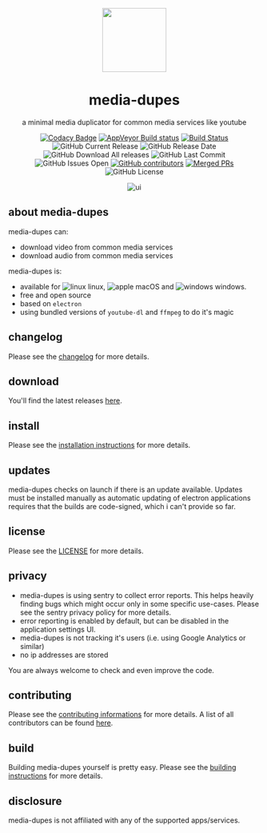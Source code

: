 <p align="center">
  <a href="#"><img src="https://raw.githubusercontent.com/yafp/media-dupes/master/.github/logo/128x128.png" width="128"></a>
</p>

<div align="center">
  <h1>media-dupes</h1>

a minimal media duplicator for common media services like youtube

[![Codacy Badge](https://api.codacy.com/project/badge/Grade/0c30508f8add43ee8fbb62c2a669e76b)](https://www.codacy.com/manual/yafp/media-dupes?utm_source=github.com&amp;utm_medium=referral&amp;utm_content=yafp/media-dupes&amp;utm_campaign=Badge_Grade)
[![AppVeyor Build status](https://ci.appveyor.com/api/projects/status/k4c1nve3xejgolbr?svg=true)](https://ci.appveyor.com/project/yafp/media-dupes)
[![Build Status](https://travis-ci.org/yafp/media-dupes.svg?branch=master)](https://travis-ci.org/yafp/media-dupes)
![GitHub Current Release](https://img.shields.io/github/release/yafp/media-dupes.svg?style=flat)
![GitHub Release Date](https://img.shields.io/github/release-date/yafp/media-dupes.svg?style=flat)
![GitHub Download All releases](https://img.shields.io/github/downloads/yafp/media-dupes/total.svg)
![GitHub Last Commit](https://img.shields.io/github/last-commit/yafp/media-dupes.svg?style=flat)
![GitHub Issues Open](https://img.shields.io/github/issues-raw/yafp/media-dupes.svg?style=flat)
[![GitHub contributors](https://img.shields.io/github/contributors/yafp/media-dupes.svg)](https://github.com/yafp//graphs/contributors/)
[![Merged PRs](https://img.shields.io/github/issues-pr-closed-raw/yafp/media-dupes.svg?label=merged+PRs)](https://github.com/yafp/media-dupes/pulls?q=is:pr+is:merged)
![GitHub License](https://img.shields.io/github/license/yafp/media-dupes.svg)


![ui](https://raw.githubusercontent.com/yafp/media-dupes/master/.github/screenshots/ui_latest.png)

</div>


## about media-dupes
media-dupes can:

* download video from common media services
* download audio from common media services

media-dupes is:

* available for ![linux](https://raw.githubusercontent.com/yafp/media-dupes/master/.github/platform/linux_32x32.png) linux, ![apple](https://raw.githubusercontent.com/yafp/media-dupes/master/.github/platform/apple_32x32.png) macOS and ![windows](https://raw.githubusercontent.com/yafp/media-dupes/master/.github/platform/windows_32x32.png) windows.
* free and open source
* based on `electron`
* using bundled versions of `youtube-dl` and `ffmpeg` to do it's magic

## changelog
Please see the [changelog](docs/CHANGELOG.md) for more details.

## download
You'll find the latest releases [here](https://github.com/yafp/media-dupes/releases).

## install
Please see the [installation instructions](docs/INSTALL.md) for more details.

## updates
media-dupes checks on launch if there is an update available.
Updates must be installed manually as automatic updating of electron applications requires that the builds are code-signed, which i can't provide so far.

## license
Please see the [LICENSE](LICENSE) for more details.

## privacy
* media-dupes is using sentry to collect error reports. This helps heavily finding bugs which might occur only in some specific use-cases. Please see the sentry privacy policy for more details.
* error reporting is enabled by default, but can be disabled in the application settings UI.
* media-dupes is not tracking it's users (i.e. using Google Analytics or similar)
* no ip addresses are stored

You are always welcome to check and even improve the code.

## contributing
Please see the [contributing informations](docs/CONTRIBUTING.md) for more details.
A list of all contributors can be found [here](docs/CONTRIBUTORS.md).

## build
Building media-dupes yourself is pretty easy. Please see the [building instructions](docs/BUILD.md) for more details.

## disclosure
media-dupes is not affiliated with any of the supported apps/services.
